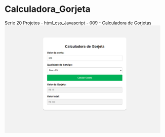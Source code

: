 # Calculadora_Gorjeta
Serie 20 Projetos - html_css_Javascript - 009 - Calculadora de Gorjetas
<br>
<img src="https://raw.githubusercontent.com/Vistorill/Calculadora_Gorjeta/main/Captura%20de%20tela%202023-10-19%20155816.png">

